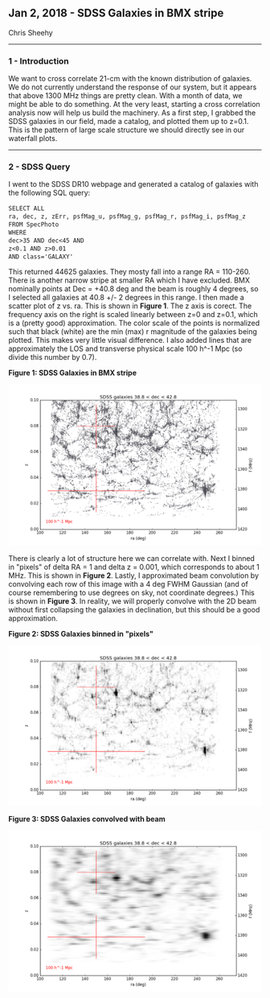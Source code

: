 ## Jan 2, 2018 - SDSS Galaxies in BMX stripe

Chris Sheehy
<hr>

### 1 - Introduction

We want to cross correlate 21-cm with the known distribution of galaxies. We do
not currently understand the response of our system, but it appears that above
1300 MHz things are pretty clean. With a month of data, we might be able to do
something. At the very least, starting a cross correlation analysis now will
help us build the machinery. As a first step, I grabbed the SDSS galaxies in our
field, made a catalog, and plotted them up to z=0.1. This is the pattern of
large scale structure we should directly see in our waterfall plots.

<hr>

### 2 - SDSS Query

I went to the SDSS DR10 webpage and generated a catalog of galaxies with the
following SQL query:

```
SELECT ALL
ra, dec, z, zErr, psfMag_u, psfMag_g, psfMag_r, psfMag_i, psfMag_z
FROM SpecPhoto
WHERE
dec>35 AND dec<45 AND
z<0.1 AND z>0.01
AND class='GALAXY'
```

This returned 44625 galaxies. They mosty fall into a range RA = 110-260. There
is another narrow stripe at smaller RA which I have excluded. BMX nominally
points at Dec = +40.8 deg and the beam is roughly 4 degrees, so I selected all
galaxies at 40.8 +/- 2 degrees in this range. I then made a scatter plot of z
vs. ra. This is shown in **Figure 1**. The z axis is corect. The frequency axis on
the right is scaled linearly between z=0 and z=0.1, which is a (pretty good)
approximation. The color scale of the points is normalized such that black
(white) are the min (max) r magnitude of the galaxies being plotted. This makes
very little visual difference. I also added lines that are approximately the LOS
and transverse physical scale 100 h^-1 Mpc (so divide this number by 0.7). 

**Figure 1: SDSS Galaxies in BMX stripe**

![](SDSS_galaxies.png)

There is clearly a lot of structure here we can correlate with. 
Next I binned in "pixels" of delta RA = 1 and delta z =
0.001, which corresponds to about 1 MHz. This is shown in **Figure 2**. Lastly,
I approximated beam convolution by convolving each row of this image with a 4
deg FWHM Gaussian (and of course remembering to use degrees on sky, not coordinate degrees.)
This is shown in **Figure 3**. In reality, we will properly convolve
with the 2D beam without first collapsing the galaxies in declination, but this
should be a good approximation.

**Figure 2: SDSS Galaxies binned in "pixels"**

![](SDSS_galaxies_bin.png)

**Figure 3: SDSS Galaxies convolved with beam**

![](SDSS_galaxies_smooth.png)
